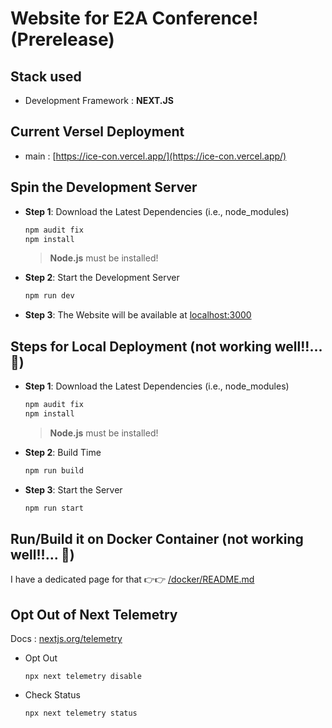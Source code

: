 # Website for E2A Conference! (Prerelease)

## Stack used

- Development Framework : **NEXT.JS**

## Current Versel Deployment

- main : [https://ice-con.vercel.app/](https://ice-con.vercel.app/)

## Spin the Development Server 

- **Step 1**: Download the Latest Dependencies (i.e., node_modules)

    ``` bash
    npm audit fix
    npm install
    ```
    > **Node.js** must be installed!

- **Step 2**: Start the Development Server 

    ``` bash
    npm run dev
    ```

- **Step 3**: The Website will be available at [localhost:3000](http://localhost:3000) 


## Steps for Local Deployment (not working well!!... 🤕)

- **Step 1**: Download the Latest Dependencies (i.e., node_modules)

    ``` bash
    npm audit fix
    npm install
    ```
    > **Node.js** must be installed!

- **Step 2**: Build Time

    ``` bash
    npm run build
    ```

- **Step 3**: Start the Server

    ``` bash
    npm run start
    ```

## Run/Build it on Docker Container (not working well!!... 🤕)

I have a dedicated page for that 👉👉 [/docker/README.md](https://github.com/thekarananand/ice_con/tree/main/docker)

## Opt Out of Next Telemetry

Docs : [nextjs.org/telemetry](https://nextjs.org/telemetry)

- Opt Out
    ```
    npx next telemetry disable
    ```

- Check Status
    ```
    npx next telemetry status
    ```